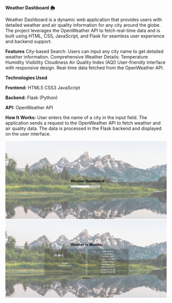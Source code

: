 **Weather Dashboard 🌦️**

Weather Dashboard is a dynamic web application that provides users with detailed weather and air quality information for any city around the globe. The project leverages the OpenWeather API to fetch real-time data and is built using HTML, CSS, JavaScript, and Flask for seamless user experience and backend support.

**Features**
City-based Search: Users can input any city name to get detailed weather information.
Comprehensive Weather Details:
Temperature
Humidity
Visibility
Cloudiness
Air Quality Index (AQI)
User-friendly interface with responsive design.
Real-time data fetched from the OpenWeather API.

**Technologies Used**

__Frontend:__
HTML5
CSS3
JavaScript

__Backend:__
Flask (Python)

__API:__
OpenWeather API


__How It Works:__
User enters the name of a city in the input field.
The application sends a request to the OpenWeather API to fetch weather and air quality data.
The data is processed in the Flask backend and displayed on the user interface.

![Screenshot of Weather Dashboard](Screenshot%202024-12-04%20135149.png)
![Screenshot of Weather Dashboard](Screenshot%202024-12-04%20140920.png)
